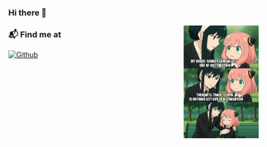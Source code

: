 ### Hi there 👋 

<!-- <img width="43%" align="right" alt="Github" src="https://pbs.twimg.com/media/FoXIi1PX0AACO21?format=jpg&name=small" /> -->

<!-- <img width="30%" align="right" alt="Github" src="https://pbs.twimg.com/media/F-Q0BGtWsAAZ0lD?format=jpg&name=small" /> -->

<img width="30%" align="right" alt="Github" src="./assets/anya_ood.jpg" />

<!-- <img width="30%" align="right" alt="Github" src="./assets/katsura.png" /> -->

<!-- <img width="43%" align="right" alt="Github" src="https://pbs.twimg.com/media/FztrSftWwAM6BWd?format=png&name=small" /> -->

<!-- <img width="43%" align="right" alt="Github" src="https://pbs.twimg.com/media/GAsIH_BXwAARPvg?format=jpg&name=small" /> -->


### 📬 Find me at

[![Github](https://img.shields.io/badge/-Github-000?style=flat&logo=Github&logoColor=white)](https://github.com/MinghuiChen43)


<!-- ### About me... 

I'm an **RA 💻** 

interested in [Reliable AI](https://github.com/MinghuiChen43/awesome-trustworthy-deep-learning) and [Deep Phenomena](https://github.com/MinghuiChen43/awesome-deep-phenomena). 

I'm currently working on <img src="https://media.giphy.com/media/WUlplcMpOCEmTGBtBW/giphy.gif" width="30">
  - LLM Agent
  - Reliable AI
  - AI for Healthcare -->
